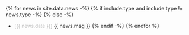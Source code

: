 {% for news in site.data.news -%}
{% if include.type and include.type != news.type -%}
{% else -%}
* <span style="color:#BBB; font-size:small">[{{ news.date }}]</span> {{ news.msg }}
{% endif -%}
{% endfor %}

